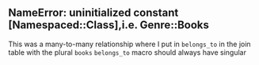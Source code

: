 ## NameError: uninitialized constant [Namespaced::Class],i.e. Genre::Books
This was a many-to-many relationship where I put in `belongs_to` in the join table with the plural `books`
`belongs_to` macro should always have singular


